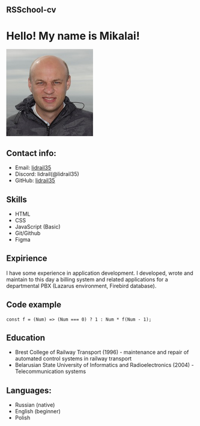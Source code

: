 ## RSSchool-cv
# Hello! My name is Mikalai!
![My foto](./assets/img/main-image.jpg)

## Contact info:
+ Email: [lidrail35](lidrail35@mail.ru)
+ Discord: lidrail(@lidrail35)
+ GitHub: [lidrail35](https://github.com/lidrail35)
## Skills
+ HTML
+ CSS
+ JavaScript (Basic)
+ Git/Github
+ Figma
## Expirience
I have some experience in application development. I developed, wrote and maintain to this day a billing system and related applications for a departmental PBX (Lazarus environment, Firebird database).
## Code example
````
const f = (Num) => (Num === 0) ? 1 : Num * f(Num - 1);
````
## Education
+ Brest College of Railway Transport (1996) - maintenance and repair of automated control systems in railway transport
+  Belarusian State University of Informatics and Radioelectronics (2004) - Telecommunication systems
## Languages:
+ Russian (native)
+ English (beginner)
+ Polish 